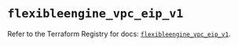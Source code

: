 # `flexibleengine_vpc_eip_v1`

Refer to the Terraform Registry for docs: [`flexibleengine_vpc_eip_v1`](https://registry.terraform.io/providers/flexibleenginecloud/flexibleengine/1.46.0/docs/resources/vpc_eip_v1).
